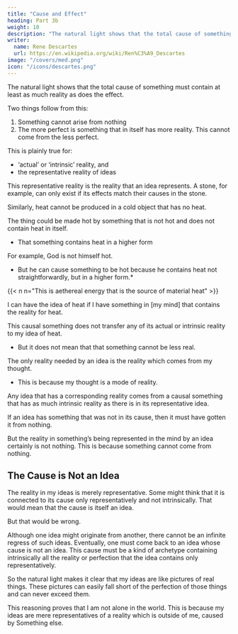 ```yaml
---
title: "Cause and Effect"
heading: Part 3b
weight: 10
description: "The natural light shows that the total cause of something must contain at least as much reality as does the effect."
writer:
  name: Rene Descartes
  url: https://en.wikipedia.org/wiki/Ren%C3%A9_Descartes
image: "/covers/med.png"
icon: "/icons/descartes.png"
---
```



The natural light shows that the total cause of something must contain at least as much reality as does the effect. 

<!-- For where could the effect get its reality from if not from the cause? And how could the cause give reality to the effect unless it first had that reality itself?  -->

Two things follow from this:

1. Something cannot arise from nothing
2. The more perfect is something that in itself has more reality. This cannot come from the less perfect.

This is plainly true for:
- ‘actual’ or ‘intrinsic’ reality, and
- the representative reality of ideas

This representative reality is the reality that an idea represents. A stone, for example, can only exist if its effects match their causes in the stone. <!-- produced by something that contains – either straightforwardly or in some higher form – everything that is to be found in the stone.  -->

Similarly, heat cannot be produced in a cold object that has no heat. <!--  except by something of at least the same order of perfection as heat, and so on.  -->

<!-- I do not say simply ‘except by something that is hot’, because that is not necessary.  -->

The thing could be made hot by something that is not hot and does not contain heat in itself.
- That something contains heat in a higher form

<!-- , that is, something of a higher order of perfection than heat. Thus,  -->

For example, God is not himself hot.
- But he can cause something to be hot because he contains heat not straightforwardly, but in a higher form.*

{{< n n="This is aethereal energy that is the source of material heat" >}}


<!-- or of a stone -->

I can have the idea of heat if I have something in [my mind] that contains the reality for heat. 

<!-- at least as much reality as I conceive to be in the heat or in the stone. -->

<!-- For although  -->

This causal something does not transfer any of its actual or intrinsic reality to my idea of heat.
- But it does not mean that that something cannot be less real. 

The only reality needed by an idea is the reality which comes from my thought.
- This is because my thought is a mode of reality.

 <!-- of which it is a mode. representative-->

Any idea that has a corresponding reality comes from a causal something that has as much intrinsic reality as there is in its representative idea. 

If an idea has something that was not in its cause, then it must have gotten it from nothing. 

But the reality in something’s being represented in the mind by an idea<!-- , though it may not be very perfect, --> certainly is not nothing. This is because something cannot come from nothing.


## The Cause is Not an Idea

The reality in my ideas is merely representative. Some might think that it is connected to  its cause only representatively and not intrinsically. That would mean that the cause is itself an idea.  <!-- because only ideas have representative reality.  -->

But that would be wrong.

Although one idea might originate from another, there cannot be an infinite regress of such ideas. Eventually, one must come back to an idea whose cause is not an idea. This cause must be a kind of archetype containing intrinsically all the reality or perfection that the idea contains only representatively.

So the natural light makes it clear that my ideas are like pictures of real things. These pictures can easily fall short of the perfection of those things and can never exceed them.

<!-- The longer and more carefully I examine all these points, the more clearly and distinctly I recognize their truth.  -->

<!-- But what is my conclusion to be?  -->

This reasoning proves that I am not alone in the world. This is because my ideas are mere representatives of a reality which is outside of me, caused by Something else.  <!-- that I am sure the same reality doesn’t reside in me, either straightforwardly or in a higher form, and hence that I myself can’t be the cause of the idea, then, because everything must have some cause, it will necessarily follow that   -->

<!-- = there exists some other thing that is the cause of that idea. -->

<!-- If no such idea is to be found in me, I shall have no argument to show that anything exists apart from myself; for, despite a most careful and wide-ranging survey, this is the only argument I have so far been able to find. -->

<!-- Among my ideas, apart from the one that gives me a representation of myself, which can’t present any difficulty in this context, there are ideas that variously represent God, inanimate bodies, angels, animals and finally other men like myself.

As regards my ideas of other men, or animals, or angels, I can easily understand that they could be put together from the ideas I have of myself, of bodies and of God, even if the world contained no men besides me, no animals and no angels.

As to my ideas of bodies, so far as I can see they contain nothing that is so great or excellent that it couldn’t have originated in myself. For if I examine them thoroughly, one by one, as I did the idea of the wax yesterday, I realize that the following short list gives everything that I perceive clearly and distinctly in them= size, or extension in length, breadth and depth; shape, which is a function of the boundaries of this extension; position, which is a relation between various items possessing shape; motion, or change in position.

To these may be added substance, duration and number.

But as for all the rest, including light and colours, sounds, smells, tastes, heat and cold and the other qualities that can be known by touch, I think of these in such a confused and obscure way that I don’t even know whether they are true or false, that is, whether my ideas of them are ideas of real things or of non-things. 

Strictly speaking, only judgments can be true or false. But we can also speak of an idea as ‘materially false’ if it represents a non-thing as a thing.  -->

<!-- For example, my idea of cold depends on the idea of heat, and vice versa. These do not depend on material truth.   -->

<!--  on have so little clarity and distinctness that they don’t enable me to know whether cold is merely the absence of heat, or heat is merely the absence of cold, or heat and cold are both real positive qualities, or neither heat nor cold is a real positive quality. -->

<!-- If the right answer is that cold is nothing but the absence of heat, the idea that represents it to me as something real and positive deserves to be called ‘false'; and the same goes for other ideas of this kind. -->

<!-- Such ideas obviously don’t have to be caused by something other than myself. If they are false – that is, if they represent non-things – then they are in me only because of a deficiency or lack of perfection in my nature, which is to say that they arise from nothing; 

I know this by the natural light. If on the other hand they are true, there is no reason why they shouldn’t arise from myself, since they represent such a slight reality that I can’t even distinguish it from a non-thing. -->
